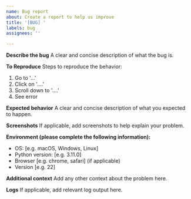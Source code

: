 ```yaml
---
name: Bug report
about: Create a report to help us improve
title: '[BUG] '
labels: bug
assignees: ''

---
```


**Describe the bug**
A clear and concise description of what the bug is.

**To Reproduce**
Steps to reproduce the behavior:
1. Go to '...'
2. Click on '....'
3. Scroll down to '....'
4. See error

**Expected behavior**
A clear and concise description of what you expected to happen.

**Screenshots**
If applicable, add screenshots to help explain your problem.

**Environment (please complete the following information):**
 - OS: [e.g. macOS, Windows, Linux]
 - Python version: [e.g. 3.11.0]
 - Browser [e.g. chrome, safari] (if applicable)
 - Version [e.g. 22]

**Additional context**
Add any other context about the problem here.

**Logs**
If applicable, add relevant log output here.
